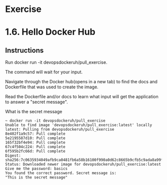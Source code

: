 # Exercise
# 1.6. Hello Docker Hub

## Instructions

Run docker run -it devopsdockeruh/pull_exercise.

The command will wait for your input.

Navigate through the Docker hub(opens in a new tab) to find the docs and Dockerfile that was used to create the image.

Read the Dockerfile and/or docs to learn what input will get the application to answer a "secret message".

What is the secret message
```
~ docker run -it devopsdockeruh/pull_exercise
Unable to find image 'devopsdockeruh/pull_exercise:latest' locally
latest: Pulling from devopsdockeruh/pull_exercise
8e402f1a9c57: Pull complete
5e2195587d10: Pull complete
165f32bf4e94: Pull complete
67c4f504c224: Pull complete
6f595b2fc66d: Pull complete
Digest: sha256:7c0635934049afb9ca0481fb6a58b16100f990a0d62c8665b9cfb5c9ada8a99f
Status: Downloaded newer image for devopsdockeruh/pull_exercise:latest
Give me the password: basics
You found the correct password. Secret message is:
"This is the secret message"
```